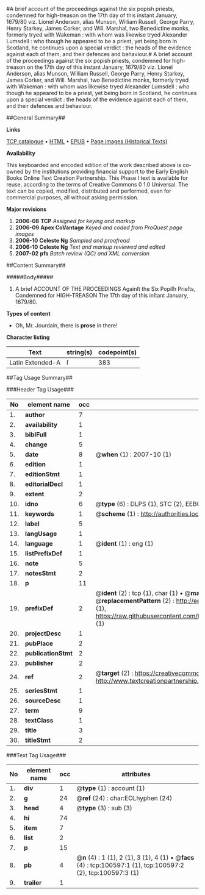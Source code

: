 #A brief account of the proceedings against the six popish priests, condemned for high-treason on the 17th day of this instant January, 1679/80 viz. Lionel Anderson, alias Munson, William Russell, George Parry, Henry Starkey, James Corker, and Will. Marshal, two Benedictine monks, formerly tryed with Wakeman : with whom was likewise tryed Alexander Lumsdell : who though he appeared to be a priest, yet being born in Scotland, he continues upon a special verdict : the heads of the evidence against each of them, and their defences and behaviour.#
A brief account of the proceedings against the six popish priests, condemned for high-treason on the 17th day of this instant January, 1679/80 viz. Lionel Anderson, alias Munson, William Russell, George Parry, Henry Starkey, James Corker, and Will. Marshal, two Benedictine monks, formerly tryed with Wakeman : with whom was likewise tryed Alexander Lumsdell : who though he appeared to be a priest, yet being born in Scotland, he continues upon a special verdict : the heads of the evidence against each of them, and their defences and behaviour.

##General Summary##

**Links**

[TCP catalogue](http://www.ota.ox.ac.uk/tcp/)  • 
[HTML](http://tei.it.ox.ac.uk/tcp/Texts-HTML/free/A49/A49468.html)  • 
[EPUB](http://tei.it.ox.ac.uk/tcp/Texts-EPUB/free/A49/A49468.epub) • 
[Page images (Historical Texts)](https://data.historicaltexts.jisc.ac.uk/view?pubId=eebo-13587512e&pageId=eebo-13587512e-100597-1)

**Availability**

This keyboarded and encoded edition of the
	       work described above is co-owned by the institutions
	       providing financial support to the Early English Books
	       Online Text Creation Partnership. This Phase I text is
	       available for reuse, according to the terms of Creative
	       Commons 0 1.0 Universal. The text can be copied,
	       modified, distributed and performed, even for
	       commercial purposes, all without asking permission.

**Major revisions**

1. __2006-08__ __TCP__ *Assigned for keying and markup*
1. __2006-09__ __Apex CoVantage__ *Keyed and coded from ProQuest page images*
1. __2006-10__ __Celeste Ng__ *Sampled and proofread*
1. __2006-10__ __Celeste Ng__ *Text and markup reviewed and edited*
1. __2007-02__ __pfs__ *Batch review (QC) and XML conversion*

##Content Summary##

#####Body#####

1. A brief ACCOUNT OF THE PROCEEDINGS Againſt the Six Popiſh Prieſts, Condemned for HIGH-TREASON The 17th day of this inſtant January, 1679/80.

**Types of content**

  * Oh, Mr. Jourdain, there is **prose** in there!

**Character listing**


|Text|string(s)|codepoint(s)|
|---|---|---|
|Latin Extended-A|ſ|383|

##Tag Usage Summary##

###Header Tag Usage###

|No|element name|occ|attributes|
|---|---|---|---|
|1.|__author__|7||
|2.|__availability__|1||
|3.|__biblFull__|1||
|4.|__change__|5||
|5.|__date__|8| @__when__ (1) : 2007-10 (1)|
|6.|__edition__|1||
|7.|__editionStmt__|1||
|8.|__editorialDecl__|1||
|9.|__extent__|2||
|10.|__idno__|6| @__type__ (6) : DLPS (1), STC (2), EEBO-CITATION (1), OCLC (1), VID (1)|
|11.|__keywords__|1| @__scheme__ (1) : http://authorities.loc.gov/ (1)|
|12.|__label__|5||
|13.|__langUsage__|1||
|14.|__language__|1| @__ident__ (1) : eng (1)|
|15.|__listPrefixDef__|1||
|16.|__note__|5||
|17.|__notesStmt__|2||
|18.|__p__|11||
|19.|__prefixDef__|2| @__ident__ (2) : tcp (1), char (1)  •  @__matchPattern__ (2) : ([0-9\-]+):([0-9IVX]+) (1), (.+) (1)  •  @__replacementPattern__ (2) : http://eebo.chadwyck.com/downloadtiff?vid=$1&page=$2 (1), https://raw.githubusercontent.com/textcreationpartnership/Texts/master/tcpchars.xml#$1 (1)|
|20.|__projectDesc__|1||
|21.|__pubPlace__|2||
|22.|__publicationStmt__|2||
|23.|__publisher__|2||
|24.|__ref__|2| @__target__ (2) : https://creativecommons.org/publicdomain/zero/1.0/ (1), http://www.textcreationpartnership.org/docs/. (1)|
|25.|__seriesStmt__|1||
|26.|__sourceDesc__|1||
|27.|__term__|9||
|28.|__textClass__|1||
|29.|__title__|3||
|30.|__titleStmt__|2||


###Text Tag Usage###

|No|element name|occ|attributes|
|---|---|---|---|
|1.|__div__|1| @__type__ (1) : account (1)|
|2.|__g__|24| @__ref__ (24) : char:EOLhyphen (24)|
|3.|__head__|4| @__type__ (3) : sub (3)|
|4.|__hi__|74||
|5.|__item__|7||
|6.|__list__|2||
|7.|__p__|15||
|8.|__pb__|4| @__n__ (4) : 1 (1), 2 (1), 3 (1), 4 (1)  •  @__facs__ (4) : tcp:100597:1 (1), tcp:100597:2 (2), tcp:100597:3 (1)|
|9.|__trailer__|1||
